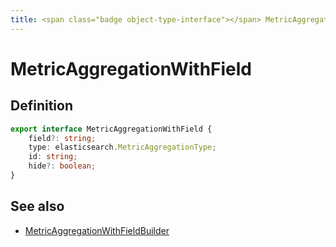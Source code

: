 ```yaml
---
title: <span class="badge object-type-interface"></span> MetricAggregationWithField
---
```

# <span class="badge object-type-interface"></span> MetricAggregationWithField

## Definition

```typescript
export interface MetricAggregationWithField {
	field?: string;
	type: elasticsearch.MetricAggregationType;
	id: string;
	hide?: boolean;
}

```
## See also

 * <span class="badge builder"></span> [MetricAggregationWithFieldBuilder](./builder-MetricAggregationWithFieldBuilder.md)
